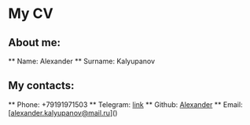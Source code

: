 # My CV

## About me:

** Name: Alexander
** Surname: Kalyupanov

## My contacts:

** Phone: +79191971503
** Telegram: [link](https://t.me/alexander_qwe)
** Github: [Alexander](https://github.com/alexanderkalyupanov)
** Email: [alexander.kalyupanov@mail.ru](<a href="mailto=alexander.kalyupanov@mail.ru"></a>)
